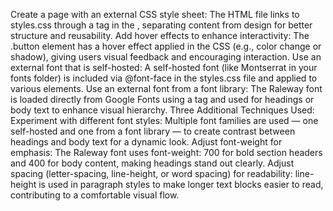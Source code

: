 Create a page with an external CSS style sheet:
The HTML file links to styles.css through a <link> tag in the <head>, separating content from design for better structure and reusability.
Add hover effects to enhance interactivity:
The .button element has a hover effect applied in the CSS (e.g., color change or shadow), giving users visual feedback and encouraging interaction.
Use an external font that is self-hosted:
A self-hosted font (like Montserrat in your fonts folder) is included via @font-face in the styles.css file and applied to various elements.
Use an external font from a font library:
The Raleway font is loaded directly from Google Fonts using a <link> tag and used for headings or body text to enhance visual hierarchy.
Three Additional Techniques Used:
Experiment with different font styles:
Multiple font families are used — one self-hosted and one from a font library — to create contrast between headings and body text for a dynamic look.
Adjust font-weight for emphasis:
The Raleway font uses font-weight: 700 for bold section headers and 400 for body content, making headings stand out clearly.
Adjust spacing (letter-spacing, line-height, or word spacing) for readability:
line-height is used in paragraph styles to make longer text blocks easier to read, contributing to a comfortable visual flow.